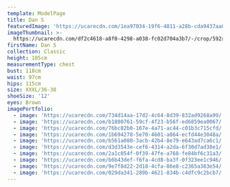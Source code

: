 ```yaml
---
template: ModelPage
title: Dan S
featuredImage: 'https://ucarecdn.com/1ea97034-19f6-4811-a28b-cda9437aa08b/'
imageThumbnail: >-
  https://ucarecdn.com/df2c4618-a8f0-4298-a038-fc02d704a3b7/-/crop/592x822/43,48/-/preview/
firstName: Dan S
collection: Classic
height: 185cm
measurementType: chest
bust: 118cm
waist: 97cm
hips: 115cm
size: XXXL/36-38
shoeSize: '12'
eyes: Brown
imagePortfolio:
  - image: 'https://ucarecdn.com/734d14aa-17d2-4c64-8d39-832ad9268a99/'
  - image: 'https://ucarecdn.com/b1880761-59cf-4f23-b56f-ed6859ea0067/'
  - image: 'https://ucarecdn.com/76bc82b0-167e-4a71-ac44-c01b3c715cfd/'
  - image: 'https://ucarecdn.com/1b694278-5e70-4601-a864-ecfd44e3048a/'
  - image: 'https://ucarecdn.com/b561a080-3acb-42b4-8e79-e643ad7ca6c1/'
  - image: 'https://ucarecdn.com/d3d3543e-cef6-4314-a2da-6f30d7ad38e1/'
  - image: 'https://ucarecdn.com/2a1c054f-0f39-47fe-a768-fe84bf6c31a3/'
  - image: 'https://ucarecdn.com/b6b43def-f6fa-4cd8-ba3f-0f323ee1c946/'
  - image: 'https://ucarecdn.com/9e7f8d22-2d18-4cfa-86e8-c2365a383e54/'
  - image: 'https://ucarecdn.com/029da341-289b-4621-834b-c4dfc9c2bcb7/'
---
```


